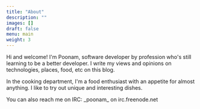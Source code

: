 ```yaml
---
title: "About"
description: ""
images: []
draft: false
menu: main
weight: 3
---
```


Hi and welcome! I'm Poonam, software developer by profession who's still learning to be a better developer. I write my views and opinions on technologies, places, food, etc on this blog.

In the cooking department, I'm a food enthusiast with an appetite for almost anything. I like to try out unique and interesting dishes.

You can also reach me on IRC: \_poonam_ on irc.freenode.net

